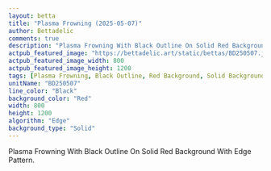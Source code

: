 ```yaml
---
layout: betta
title: "Plasma Frowning (2025-05-07)"
author: Bettadelic
comments: true
description: "Plasma Frowning With Black Outline On Solid Red Background With Edge Pattern."
actpub_featured_image: "https://bettadelic.art/static/bettas/BD250507.jpg"
actpub_featured_image_width: 800
actpub_featured_image_height: 1200
tags: [Plasma Frowning, Black Outline, Red Background, Solid Background Pattern, Edge Pattern, May 2025]
unitName: "BD250507"
line_color: "Black"
background_color: "Red"
width: 800
height: 1200
algorithm: "Edge"
background_type: "Solid"
---
```


Plasma Frowning With Black Outline On Solid Red Background With Edge Pattern.
